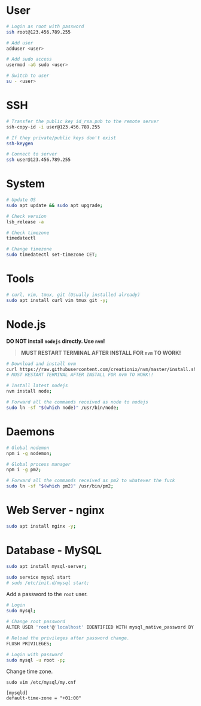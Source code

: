 # User

```bash
# Login as root with password
ssh root@123.456.789.255

# Add user
adduser <user>

# Add sudo access
usermod -aG sudo <user>

# Switch to user
su - <user>
```

# SSH

```bash
# Transfer the public key id_rsa.pub to the remote server
ssh-copy-id -i user@123.456.789.255

# If they private/public keys don't exist
ssh-keygen

# Connect to server
ssh user@123.456.789.255
```

# System

```bash
# Update OS
sudo apt update && sudo apt upgrade;

# Check version
lsb_release -a

# Check timezone
timedatectl

# Change timezone
sudo timedatectl set-timezone CET;
```

# Tools

```bash
# curl, vim, tmux, git (Usually installed already)
sudo apt install curl vim tmux git -y;
```

# Node.js

**DO NOT install `nodejs` directly. Use `nvm`!**

> **MUST RESTART TERMINAL AFTER INSTALL FOR `nvm` TO WORK!**

```bash
# Download and install nvm
curl https://raw.githubusercontent.com/creationix/nvm/master/install.sh | bash;
# MUST RESTART TERMINAL AFTER INSTALL FOR nvm TO WORK!!

# Install latest nodejs
nvm install node;

# Forward all the commands received as node to nodejs
sudo ln -sf "$(which node)" /usr/bin/node;
```

# Daemons

```bash
# Global nodemon
npm i -g nodemon;

# Global process manager
npm i -g pm2;

# Forward all the commands received as pm2 to whatever the fuck
sudo ln -sf "$(which pm2)" /usr/bin/pm2;
```

# Web Server - nginx

```bash
sudo apt install nginx -y;
```

# Database - MySQL

```bash
sudo apt install mysql-server;

sudo service mysql start
# sudo /etc/init.d/mysql start;
```

Add a password to the `root` user.

```bash
# Login
sudo mysql;

# Change root password
ALTER USER 'root'@'localhost' IDENTIFIED WITH mysql_native_password BY 'password';

# Reload the privileges after password change.
FLUSH PRIVILEGES;

# Login with password
sudo mysql -u root -p;
```

Change time zone.

```
sudo vim /etc/mysql/my.cnf
```

```
[mysqld]
default-time-zone = "+01:00"
```
